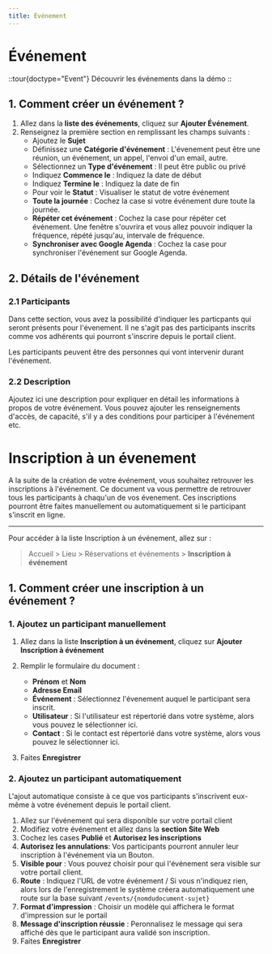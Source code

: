 ```yaml
---
title: Événement
---
```


# Événement

::tour{doctype="Event"}
Découvrir les événements dans la démo
::

## 1. Comment créer un événement ?

1. Allez dans la **liste des événements**, cliquez sur **Ajouter Événement**.
2. Renseignez la première section en remplissant les champs suivants :
 	- Ajoutez le **Sujet**
	- Définissez une **Catégorie d'événement** : L'évenement peut être une réunion, un événement, un appel, l'envoi d'un email, autre.
	- Sélectionnez un **Type d'événement** : Il peut être public ou privé
  	- Indiquez **Commence le** : Indiquez la date de début
  	- Indiquez **Termine le** : Indiquez la date de fin
  	- Pour voir le **Statut** : Visualiser le statut de votre événement
  	- **Toute la journée** : Cochez la case si votre événement dure toute la journée.
  	- **Répéter cet événement** : Cochez la case pour répéter cet événement. Une fenêtre s'ouvrira et vous allez pouvoir indiquer la fréquence, répété jusqu'au, intervale de fréquence.
  	- **Synchroniser avec Google Agenda** : Cochez la case pour synchroniser l'événement sur Google Agenda.

## 2. Détails de l'événement
  
### 2.1 Participants

Dans cette section, vous avez la possibilité d'indiquer les particpants qui seront présents pour l'évenement. Il ne s'agit pas des participants inscrits comme vos adhérents qui pourront s'inscrire depuis le portail client.

Les participants peuvent être des personnes qui vont intervenir durant l'événement.

### 2.2 Description

Ajoutez ici une description pour expliquer en détail les informations à propos de votre événement. Vous pouvez ajouter les renseignements d'accès, de capacité, s'il y a des conditions pour participer à l'événement etc.  

# Inscription à un évenement

A la suite de la création de votre événement, vous souhaitez retrouver les inscriptions à l'événement.
Ce document va vous permettre de retrouver tous les participants à chaqu'un de vos évenement.
Ces inscriptions pourront être faites manuellement ou automatiquement si le participant s'inscrit en ligne.

---

Pour accéder à la liste Inscription à un événement, allez sur :
> Accueil > Lieu > Réservations et événements > **Inscription à événement**

## 1. Comment créer une inscription à un événement ?

### 1. Ajoutez un participant manuellement

1. Allez dans la liste **Inscription à un événement**, cliquez sur **Ajouter Inscription à événement**
2. Remplir le formulaire du document :
	- **Prénom** et **Nom**
 	 - **Adresse Email**
   - **Événement** : Sélectionnez l'évenement auquel le participant sera inscrit.
   - **Utilisateur** : Si l'utilisateur est répertorié dans votre système, alors vous pouvez le sélectionner ici.
   - **Contact** : Si le contact est répertorié dans votre système, alors vous pouvez le sélectionner ici.
   
3. Faites **Enregistrer**

### 2. Ajoutez un participant automatiquement

L'ajout automatique consiste à ce que vos participants s'inscrivent eux-même à votre événement depuis le portail client.

1. Allez sur l'événement qui sera disponible sur votre portail client
2. Modifiez votre événement et allez dans la **section Site Web**
3. Cochez les cases **Publié** et **Autorisez les inscriptions**
4. **Autorisez les annulations**: Vos participants pourront annuler leur inscription à l'événement via un Bouton.
5. **Visible pour** : Vous pouvez choisir pour qui l'événement sera visible sur votre portail client. 
5. **Route** : Indiquez l'URL de votre événement / Si vous n'indiquez rien, alors lors de l'enregistrement le système créera automatiquement une route sur la base suivant `/events/{nomdudocument-sujet}`
6. **Format d'impression** : Choisir un modèle qui affichera le format d'impression sur le portail
7. **Message d'inscription réussie** : Peronnalisez le message qui sera affiché dès que le participant aura validé son inscription.
8. Faites **Enregistrer**
